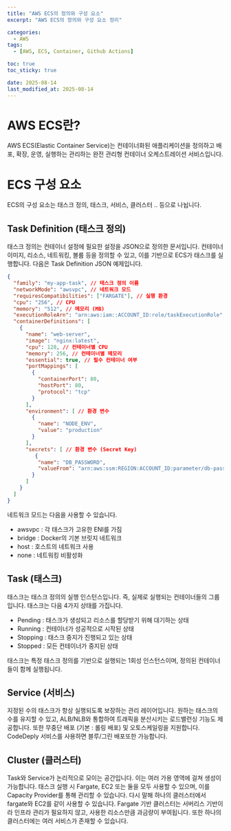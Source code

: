 ```yaml
---
title: "AWS ECS의 정의와 구성 요소"
excerpt: "AWS ECS의 정의와 구성 요소 정리"

categories:
  - AWS
tags:
  - [AWS, ECS, Container, Github Actions]

toc: true
toc_sticky: true

date: 2025-08-14
last_modified_at: 2025-08-14
---
```


# AWS ECS란?

AWS ECS(Elastic Container Service)는 컨테이너화된 애플리케이션을 정의하고 배포, 확장, 운영, 실행하는 관리하는 완전 관리형 컨테이너 오케스트레이션 서비스입니다. 


# ECS 구성 요소

ECS의 구성 요소는 태스크 정의, 태스크, 서비스, 클러스터 .. 등으로 나뉩니다. 

## Task Definition (태스크 정의)

태스크 정의는 컨테이너 설정에 필요한 설정을 JSON으로 정의한 문서입니다. 컨테이너 이미지, 리소스, 네트워킹, 볼륨 등을 정의할 수 있고, 이를 기반으로 ECS가 태스크를 실행합니다. 다음은 Task Definition JSON 예제입니다.

```json
{
  "family": "my-app-task", // 태스크 정의 이름
  "networkMode": "awsvpc", // 네트워크 모드
  "requiresCompatibilities": ["FARGATE"], // 실행 환경
  "cpu": "256", // CPU 
  "memory": "512", // 메모리 (MB)
  "executionRoleArn": "arn:aws:iam::ACCOUNT_ID:role/taskExecutionRole", // 실행 시 role
  "containerDefinitions": [
    {
      "name": "web-server",
      "image": "nginx:latest",
      "cpu": 128, // 컨테이너별 CPU
      "memory": 256, // 컨테이너별 메모리 
      "essential": true, // 필수 컨테이너 여부
      "portMappings": [
        {
          "containerPort": 80,
          "hostPort": 80,
          "protocol": "tcp"
        }
      ],
      "environment": [ // 환경 변수
        {
          "name": "NODE_ENV",
          "value": "production"
        }
      ],
      "secrets": [ // 환경 변수 (Secret Key)
         {
          "name": "DB_PASSWORD",
          "valueFrom": "arn:aws:ssm:REGION:ACCOUNT_ID:parameter/db-password"
        }
      ]
    }
  ]
}

```
네트워크 모드는 다음을 사용할 수 있습니다.

- awsvpc : 각 태스크가 고유한 ENI를 가짐
- bridge : Docker의 기본 브릿지 네트워크
- host : 호스트의 네트워크 사용
- none : 네트워킹 비활성화


## Task (태스크)

태스크는 태스크 정의의 실행 인스턴스입니다. 즉, 실제로 실행되는 컨테이너들의 그룹입니다. 태스크는 다음 4가지 상태를 가집니다.

- Pending : 태스크가 생성되고 리소스를 할당받기 위해 대기하는 상태
- Running : 컨테이너가 성공적으로 시작된 상태
- Stopping : 태스크 중지가 진행되고 있는 상태
- Stopped : 모든 컨테이너가 중지된 상태

태스크는 특정 태스크 정의를 기반으로 실행되는 1회성 인스턴스이며, 정의된 컨테이너들이 함께 실행됩니다.

## Service (서비스)

지정된 수의 태스크가 항상 실행되도록 보장하는 관리 레이어입니다. 원하는 태스크의 수를 유지할 수 있고, ALB/NLB와 통합하여 트래픽을 분산시키는 로드밸런싱 기능도 제공합니다. 또한 무중단 배포 (기본 : 롤링 배포) 및 오토스케일링을 지원합니다. CodeDeply 서비스를 사용하면 블루/그린 배포또한 가능합니다.

## Cluster (클러스터)

Task와 Service가 논리적으로 모이는 공간입니다. 이는 여러 가용 영역에 걸쳐 생성이 가능합니다. 태스크 실행 시 Fargate, EC2 또는 둘을 모두 사용할 수 있으며, 이를 Capacity Provider를 통해 관리할 수 있습니다. 다시 말해 하나의 클러스터에서 fargate와 EC2를 같이 사용할 수 있습니다. Fargate 기반 클러스터는 서버리스 기반이라 인프라 관리가 필요하지 않고, 사용한 리소스만큼 과금량이 부여됩니다. 또한 하나의 클러스터에는 여러 서비스가 존재할 수 있습니다. 

















